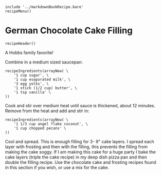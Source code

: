 ~~~ markdown-script
include '../markdownBookRecipe.bare'
recipeMenu()
~~~

# German Chocolate Cake Filling

~~~ markdown-script
recipeHeader()
~~~

A Hobbs family favorite!

Combine in a medium sized saucepan:

~~~ markdown-script
recipeIngredients(arrayNew( \
    '1 cup sugar', \
    '1 cup evaporated milk', \
    '3 egg yolks', \
    '1 stick (1/2 cup) butter', \
    '1 tsp vanilla' \
))
~~~

Cook and stir over medium heat until sauce is thickened, about 12 minutes. Remove from the heat and
add and stir in:

~~~ markdown-script
recipeIngredients(arrayNew( \
    '1 1/3 cup angel flake coconut', \
    '1 cup chopped pecans' \
))
~~~

Cool and spread. This is enough filling for 3- 9" cake layers. I spread each layer with frosting and
then with the filling, this prevents the filling from making the cake soggy. If I am making this
cake for a huge party I bake the cake layers (triple the cake recipe) in my deep dish pizza pan and
then double the filling recipe. Use the chocolate cake and frosting recipes found in this section if
you wish, or use a mix for the cake.
